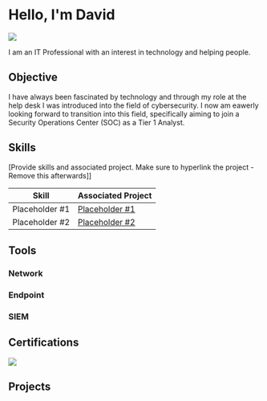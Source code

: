 <!---
DavidLam92/DavidLam92 is a ✨ special ✨ repository because its `README.md` (this file) appears on your GitHub profile.
You can click the Preview link to take a look at your changes.
--->

# Hello, I'm David
<a href="www.linkedin.com/in/david-lam-f1792"><img src="https://img.shields.io/badge/-LinkedIn-0072b1?&style=for-the-badge&logo=linkedin&logoColor=white" /></a>

I am an IT Professional with an interest in technology and helping people.


## Objective

I have always been fascinated by technology and through my role at the help desk I was introduced into the field of cybersecurity. I now am eawerly looking forward to transition into this field, specifically aiming to join a Security Operations Center (SOC) as a Tier 1 Analyst.

## Skills
[Provide skills and associated project. Make sure to hyperlink the project - Remove this afterwards]]

| Skill                                         | Associated Project         |
|-----------------------------------------------|----------------------------|
| Placeholder #1                                | <a href="https://google.com">Placeholder #1</a>|
| Placeholder #2                                | <a href="https://google.com">Placeholder #2</a>|


## Tools

### Network

### Endpoint

### SIEM


## Certifications

<div>
  <a href="https://www.credly.com/badges/64a769ef-e4af-4698-97d7-8e47b6e827d9/" target="_blank">
    <img src="https://img.shields.io/badge/-CC-006400?&style=for-the-badge&logo=ISC2&logoColor=white" />
  </a>
</div>

## Projects
